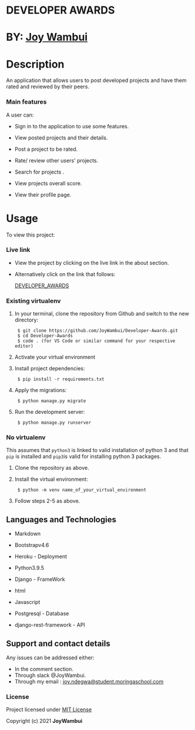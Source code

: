 # DEVELOPER AWARDS

# BY: [Joy Wambui](https://github.com/JoyWambui)


# Description

An application that allows users to post developed projects and have them rated and reviewed by their peers.



### Main features
A user can: 

* Sign in to the application to use some features.

* View posted projects and their details.

* Post a project to be rated.

* Rate/ review other users' projects.

* Search for projects .

* View projects overall score.

* View their profile page.


# Usage

To view this project:

### Live link
* View the project by clicking on the live link in the about section.

* Alternatively click on the link that follows:

    [ DEVELOPER_AWARDS ](https://developer-awards.herokuapp.com/)


### Existing virtualenv
1. In your terminal, clone the repository from Github and switch to the new directory:

        $ git clone https://github.com/JoyWambui/Developer-Awards.git
        $ cd Developer-Awards
        $ code . (for VS Code or similar command for your respective editor)

2. Activate your virtual environment

3. Install project dependencies:

        $ pip install -r requirements.txt
    
    
4. Apply the migrations:

        $ python manage.py migrate
    

5. Run the development server:

        $ python manage.py runserver




      
### No virtualenv

This assumes that `python3` is linked to valid installation of python 3 and that `pip` is installed and `pip3`is valid
for installing python 3 packages.

1. Clone the repository as above.

2. Install the virtual environment:

        $ python -m venv name_of_your_virtual_environment

3. Follow steps 2-5 as above.
## Languages and Technologies
* Markdown

* Bootstrapv4.6

* Heroku - Deployment

* Python3.9.5

* Django - FrameWork

* html

* Javascript

* Postgresql - Database

* django-rest-framework - API


## Support and contact details
Any issues can be addressed either:
* In the comment section.
* Through slack @JoyWambui.
* Through my email : joy.ndegwa@student.moringaschool.com

### License
 Project licensed under [MIT License](https://github.com/JoyWambui/Developer-Awards/blob/master/LICENSE)

 Copyright (c) 2021 **JoyWambui**
